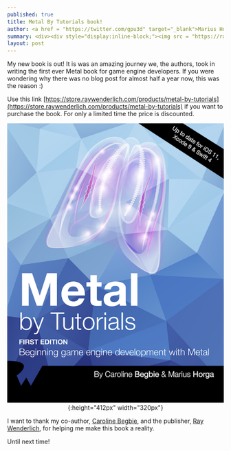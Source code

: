 ```yaml
---
published: true
title: Metal By Tutorials book!
author: <a href = "https://twitter.com/gpu3d" target="_blank">Marius Horga</a>
summary: <div><div style="display:inline-block;"><img src = "https://raw.githubusercontent.com/MetalKit/images/master/MbT_logo.png" alt="book" height="160" width="160"></div><div style="display:inline-block; width:75%; padding-left:1.5em; color:grey; vertical-align:middle;">From the publisher's website - "Build your own low-level 3D game engine as you learn how to program for Metal, Apple’s framework for programming on the GPU. You’ll start at the beginning, learn all about rendering, lighting, textures, maps, post-processing, procedural generation, multipass and deferred rendering, and tie it all together at the end by integrating your engine with SpriteKit and SceneKit!"</div></div>
layout: post
---
```


My new book is out! It is was an amazing journey we, the authors, took in writing the first ever Metal book for game engine developers. If you were wondering why there was no blog post for almost half a year now, this was the reason :)

Use this link [https://store.raywenderlich.com/products/metal-by-tutorials](https://store.raywenderlich.com/products/metal-by-tutorials) if you want to purchase the book. For only a limited time the price is discounted.

<span style="display:block;text-align:center">![alt text](https://github.com/MetalKit/images/blob/master/MbT.png?raw=true "book"){:height="412px" width="320px"}</span>

I want to thank my co-author, [Caroline Begbie](https://twitter.com/carolinebegbie), and the publisher, [Ray Wenderlich](http://raywenderlich.com), for helping me make this book a reality. 
 
Until next time! 
